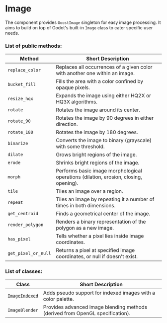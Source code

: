 # Image

The component provides `GoostImage` singleton for easy image processing. It
aims to build on top of Godot's built-in `Image` class to cater specific user
needs.

### List of public methods:
| Method              | Short Description                                                                    |
| ------------------- | ------------------------------------------------------------------------------------ |
| `replace_color`     | Replaces all occurrences of a given color with another one within an image.          |
| `bucket_fill`       | Fills the area with a color confined by opaque pixels.                               |
| `resize_hqx`        | Expands the image using either HQ2X or HQ3X algorithms.                              |
| `rotate`            | Rotates the image around its center.                                                 |
| `rotate_90`         | Rotates the image by 90 degrees in either direction.                                 |
| `rotate_180`        | Rotates the image by 180 degrees.                                                    |
| `binarize`          | Converts the image to binary (grayscale) with some threshold.                        |
| `dilate`            | Grows bright regions of the image.                                                   |
| `erode`             | Shrinks bright regions of the image.                                                 |
| `morph`             | Performs basic image morphological operations (dilation, erosion, closing, opening). |
| `tile`              | Tiles an image over a region.                                                        |
| `repeat`            | Tiles an image by repeating it a number of times in both dimensions.                 |
| `get_centroid`      | Finds a geometrical center of the image.                                             |
| `render_polygon`    | Renders a binary representation of the polygon as a new image.                       |
| `has_pixel`         | Tells whether a pixel lies inside image coordinates.                                 |
| `get_pixel_or_null` | Returns a pixel at specified image coordinates, or null if doesn't exist.            |

### List of classes:
| Class                                     | Short Description                                                             |
| ----------------------------------------- | ----------------------------------------------------------------------------- |
| [`ImageIndexed`](classes/ImageIndexed.md) | Adds pseudo support for indexed images with a color palette.                  |
| `ImageBlender`                            | Provides advanced image blending methods (derived from OpenGL specification). |
